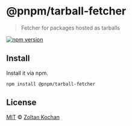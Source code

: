 # @pnpm/tarball-fetcher

> Fetcher for packages hosted as tarballs

[![npm version](https://img.shields.io/npm/v/@pnpm/tarball-fetcher.svg)](https://www.npmjs.com/package/@pnpm/tarball-fetcher)

## Install

Install it via npm.

```
npm install @pnpm/tarball-fetcher
```

## License

[MIT](./LICENSE) © [Zoltan Kochan](https://www.kochan.io/)
